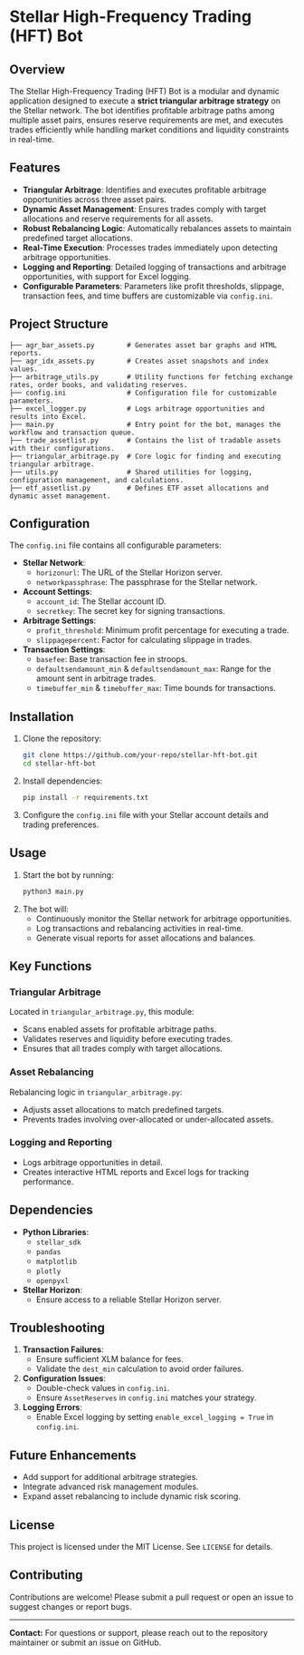 # Stellar High-Frequency Trading (HFT) Bot

## Overview
The Stellar High-Frequency Trading (HFT) Bot is a modular and dynamic application designed to execute a **strict triangular arbitrage strategy** on the Stellar network. The bot identifies profitable arbitrage paths among multiple asset pairs, ensures reserve requirements are met, and executes trades efficiently while handling market conditions and liquidity constraints in real-time.

## Features
- **Triangular Arbitrage**: Identifies and executes profitable arbitrage opportunities across three asset pairs.
- **Dynamic Asset Management**: Ensures trades comply with target allocations and reserve requirements for all assets.
- **Robust Rebalancing Logic**: Automatically rebalances assets to maintain predefined target allocations.
- **Real-Time Execution**: Processes trades immediately upon detecting arbitrage opportunities.
- **Logging and Reporting**: Detailed logging of transactions and arbitrage opportunities, with support for Excel logging.
- **Configurable Parameters**: Parameters like profit thresholds, slippage, transaction fees, and time buffers are customizable via `config.ini`.

## Project Structure
```
├── agr_bar_assets.py        # Generates asset bar graphs and HTML reports.
├── agr_idx_assets.py        # Creates asset snapshots and index values.
├── arbitrage_utils.py       # Utility functions for fetching exchange rates, order books, and validating reserves.
├── config.ini               # Configuration file for customizable parameters.
├── excel_logger.py          # Logs arbitrage opportunities and results into Excel.
├── main.py                  # Entry point for the bot, manages the workflow and transaction queue.
├── trade_assetlist.py       # Contains the list of tradable assets with their configurations.
├── triangular_arbitrage.py  # Core logic for finding and executing triangular arbitrage.
├── utils.py                 # Shared utilities for logging, configuration management, and calculations.
├── etf_assetlist.py         # Defines ETF asset allocations and dynamic asset management.
```

## Configuration
The `config.ini` file contains all configurable parameters:
- **Stellar Network**:
  - `horizonurl`: The URL of the Stellar Horizon server.
  - `networkpassphrase`: The passphrase for the Stellar network.
- **Account Settings**:
  - `account_id`: The Stellar account ID.
  - `secretkey`: The secret key for signing transactions.
- **Arbitrage Settings**:
  - `profit_threshold`: Minimum profit percentage for executing a trade.
  - `slippagepercent`: Factor for calculating slippage in trades.
- **Transaction Settings**:
  - `basefee`: Base transaction fee in stroops.
  - `defaultsendamount_min` & `defaultsendamount_max`: Range for the amount sent in arbitrage trades.
  - `timebuffer_min` & `timebuffer_max`: Time bounds for transactions.

## Installation
1. Clone the repository:
   ```bash
   git clone https://github.com/your-repo/stellar-hft-bot.git
   cd stellar-hft-bot
   ```
2. Install dependencies:
   ```bash
   pip install -r requirements.txt
   ```
3. Configure the `config.ini` file with your Stellar account details and trading preferences.

## Usage
1. Start the bot by running:
   ```bash
   python3 main.py
   ```
2. The bot will:
   - Continuously monitor the Stellar network for arbitrage opportunities.
   - Log transactions and rebalancing activities in real-time.
   - Generate visual reports for asset allocations and balances.

## Key Functions
### **Triangular Arbitrage**
Located in `triangular_arbitrage.py`, this module:
- Scans enabled assets for profitable arbitrage paths.
- Validates reserves and liquidity before executing trades.
- Ensures that all trades comply with target allocations.

### **Asset Rebalancing**
Rebalancing logic in `triangular_arbitrage.py`:
- Adjusts asset allocations to match predefined targets.
- Prevents trades involving over-allocated or under-allocated assets.

### **Logging and Reporting**
- Logs arbitrage opportunities in detail.
- Creates interactive HTML reports and Excel logs for tracking performance.

## Dependencies
- **Python Libraries**:
  - `stellar_sdk`
  - `pandas`
  - `matplotlib`
  - `plotly`
  - `openpyxl`
- **Stellar Horizon**:
  - Ensure access to a reliable Stellar Horizon server.

## Troubleshooting
1. **Transaction Failures**:
   - Ensure sufficient XLM balance for fees.
   - Validate the `dest_min` calculation to avoid order failures.
2. **Configuration Issues**:
   - Double-check values in `config.ini`.
   - Ensure `AssetReserves` in `config.ini` matches your strategy.
3. **Logging Errors**:
   - Enable Excel logging by setting `enable_excel_logging = True` in `config.ini`.

## Future Enhancements
- Add support for additional arbitrage strategies.
- Integrate advanced risk management modules.
- Expand asset rebalancing to include dynamic risk scoring.

## License
This project is licensed under the MIT License. See `LICENSE` for details.

## Contributing
Contributions are welcome! Please submit a pull request or open an issue to suggest changes or report bugs.

---
**Contact:** For questions or support, please reach out to the repository maintainer or submit an issue on GitHub.

